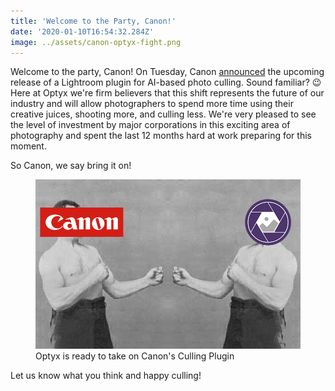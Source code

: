 ```yaml
---
title: 'Welcome to the Party, Canon!'
date: '2020-01-10T16:54:32.284Z'
image: ../assets/canon-optyx-fight.png
---
```


Welcome to the party, Canon! On Tuesday, Canon <a href="https://www.usa.canon.com/internet/portal/us/home/about/newsroom/press-releases/press-release-details/2020/20200107-Soul/20200107-Soul" target="_blank" rel="noreferrer noopener">announced</a> the upcoming release of a Lightroom plugin for AI-based photo culling. Sound familiar? 😉 Here at Optyx we're firm believers that this shift represents the future of our industry and will allow photographers to spend more time using their creative juices, shooting more, and culling less. We're very pleased to see the level of investment by major corporations in this exciting area of photography and spent the last 12 months hard at work preparing for this moment.

So Canon, we say bring it on!

<figure>
<img src="../assets/canon-optyx-fight.png"/>
<figcaption>Optyx is ready to take on Canon's Culling Plugin</figcaption>
</figure>

Let us know what you think and happy culling!
